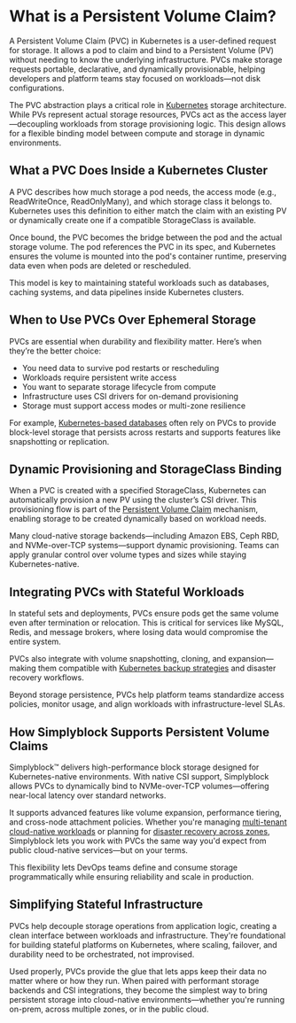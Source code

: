 # What is a Persistent Volume Claim?

A Persistent Volume Claim (PVC) in Kubernetes is a user-defined request for storage. It allows a pod to claim and bind to a Persistent Volume (PV) without needing to know the underlying infrastructure. PVCs make storage requests portable, declarative, and dynamically provisionable, helping developers and platform teams stay focused on workloads—not disk configurations.

The PVC abstraction plays a critical role in [Kubernetes](https://en.wikipedia.org/wiki/Kubernetes) storage architecture. While PVs represent actual storage resources, PVCs act as the access layer—decoupling workloads from storage provisioning logic. This design allows for a flexible binding model between compute and storage in dynamic environments.

## What a PVC Does Inside a Kubernetes Cluster

A PVC describes how much storage a pod needs, the access mode (e.g., ReadWriteOnce, ReadOnlyMany), and which storage class it belongs to. Kubernetes uses this definition to either match the claim with an existing PV or dynamically create one if a compatible StorageClass is available.

Once bound, the PVC becomes the bridge between the pod and the actual storage volume. The pod references the PVC in its spec, and Kubernetes ensures the volume is mounted into the pod's container runtime, preserving data even when pods are deleted or rescheduled.

This model is key to maintaining stateful workloads such as databases, caching systems, and data pipelines inside Kubernetes clusters.

## When to Use PVCs Over Ephemeral Storage

PVCs are essential when durability and flexibility matter. Here’s when they’re the better choice:

- You need data to survive pod restarts or rescheduling  
- Workloads require persistent write access  
- You want to separate storage lifecycle from compute  
- Infrastructure uses CSI drivers for on-demand provisioning  
- Storage must support access modes or multi-zone resilience

For example, [Kubernetes-based databases](https://www.simplyblock.io/use-cases/database-on-kubernetes/) often rely on PVCs to provide block-level storage that persists across restarts and supports features like snapshotting or replication.

## Dynamic Provisioning and StorageClass Binding

When a PVC is created with a specified StorageClass, Kubernetes can automatically provision a new PV using the cluster’s CSI driver. This provisioning flow is part of the [Persistent Volume Claim](https://kubernetes.io/docs/concepts/storage/persistent-volumes/#persistentvolumeclaims) mechanism, enabling storage to be created dynamically based on workload needs.

Many cloud-native storage backends—including Amazon EBS, Ceph RBD, and NVMe-over-TCP systems—support dynamic provisioning. Teams can apply granular control over volume types and sizes while staying Kubernetes-native.

## Integrating PVCs with Stateful Workloads

In stateful sets and deployments, PVCs ensure pods get the same volume even after termination or relocation. This is critical for services like MySQL, Redis, and message brokers, where losing data would compromise the entire system.

PVCs also integrate with volume snapshotting, cloning, and expansion—making them compatible with [Kubernetes backup strategies](https://www.simplyblock.io/use-cases/kubernetes-backup/) and disaster recovery workflows.

Beyond storage persistence, PVCs help platform teams standardize access policies, monitor usage, and align workloads with infrastructure-level SLAs.

## How Simplyblock Supports Persistent Volume Claims

Simplyblock™ delivers high-performance block storage designed for Kubernetes-native environments. With native CSI support, Simplyblock allows PVCs to dynamically bind to NVMe-over-TCP volumes—offering near-local latency over standard networks.

It supports advanced features like volume expansion, performance tiering, and cross-node attachment policies. Whether you're managing [multi-tenant cloud-native workloads](https://www.simplyblock.io/use-cases/databases-as-a-service/) or planning for [disaster recovery across zones](https://www.simplyblock.io/use-cases/multi-availability-zone-disaster-recovery/), Simplyblock lets you work with PVCs the same way you'd expect from public cloud-native services—but on your terms.

This flexibility lets DevOps teams define and consume storage programmatically while ensuring reliability and scale in production.

## Simplifying Stateful Infrastructure

PVCs help decouple storage operations from application logic, creating a clean interface between workloads and infrastructure. They're foundational for building stateful platforms on Kubernetes, where scaling, failover, and durability need to be orchestrated, not improvised.

Used properly, PVCs provide the glue that lets apps keep their data no matter where or how they run. When paired with performant storage backends and CSI integrations, they become the simplest way to bring persistent storage into cloud-native environments—whether you're running on-prem, across multiple zones, or in the public cloud.
